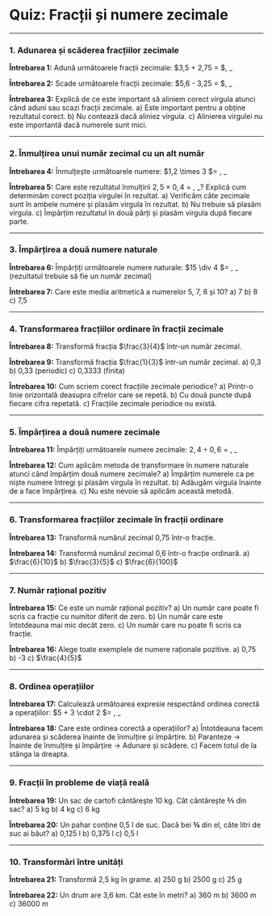 # **Quiz: Fracții și numere zecimale**

------

### 1. **Adunarea și scăderea fracțiilor zecimale**

**Întrebarea 1:**
 Adună următoarele fracții zecimale:
 $3,5 + 2,75 = $, _

**Întrebarea 2:**
 Scade următoarele fracții zecimale:
 $5,6 - 3,25 = $, _

**Întrebarea 3:**
 Explică de ce este important să aliniem corect virgula atunci când aduni sau scazi fracții zecimale.
 a) Este important pentru a obține rezultatul corect.
 b) Nu contează dacă aliniez virgula.
 c) Alinierea virgulei nu este importantă dacă numerele sunt mici.

------

### 2. **Înmulțirea unui număr zecimal cu un alt număr**

**Întrebarea 4:**
 Înmulțește următoarele numere:
 $1,2 \times 3 $= , _

**Întrebarea 5:**
 Care este rezultatul înmulțirii $2,5 \times 0,4$ = , _?
 Explică cum determinăm corect poziția virgulei în rezultat.
 a) Verificăm câte zecimale sunt în ambele numere și plasăm virgula în rezultat.
 b) Nu trebuie să plasăm virgula.
 c) Împărțim rezultatul în două părți și plasăm virgula după fiecare parte.

------

### 3. **Împărțirea a două numere naturale**

**Întrebarea 6:**
 Împărțiți următoarele numere naturale:
 $15 \div 4 $= , _ (rezultatul trebuie să fie un număr zecimal)

**Întrebarea 7:**
 Care este media aritmetică a numerelor 5, 7, 8 și 10?
 a) 7
 b) 8
 c) 7,5

------

### 4. **Transformarea fracțiilor ordinare în fracții zecimale**

**Întrebarea 8:**
 Transformă fracția $\frac{3}{4}$ într-un număr zecimal.

**Întrebarea 9:**
 Transformă fracția $\frac{1}{3}$ într-un număr zecimal.
 a) 0,3
 b) 0,33 (periodic)
 c) 0,3333 (finita)

**Întrebarea 10:**
 Cum scriem corect fracțiile zecimale periodice?
 a) Printr-o linie orizontală deasupra cifrelor care se repetă.
 b) Cu două puncte după fiecare cifra repetată.
 c) Fracțiile zecimale periodice nu există.

------

### 5. **Împărțirea a două numere zecimale**

**Întrebarea 11:**
 Împărțiți următoarele numere zecimale:
 $2,4 \div 0,6$ = , _

**Întrebarea 12:**
 Cum aplicăm metoda de transformare în numere naturale atunci când împărțim două numere zecimale?
 a) Împărțim numerele ca pe niște numere întregi și plasăm virgula în rezultat.
 b) Adăugăm virgula înainte de a face împărțirea.
 c) Nu este nevoie să aplicăm această metodă.

------

### 6. **Transformarea fracțiilor zecimale în fracții ordinare**

**Întrebarea 13:**
 Transformă numărul zecimal 0,75 într-o fracție.

**Întrebarea 14:**
 Transformă numărul zecimal 0,6 într-o fracție ordinară.
 a) $\frac{6}{10}$
 b) $\frac{3}{5}$
 c) $\frac{6}{100}$

------

### 7. **Număr rațional pozitiv**

**Întrebarea 15:**
 Ce este un număr rațional pozitiv?
 a) Un număr care poate fi scris ca fracție cu numitor diferit de zero.
 b) Un număr care este întotdeauna mai mic decât zero.
 c) Un număr care nu poate fi scris ca fracție.

**Întrebarea 16:**
 Alege toate exemplele de numere raționale pozitive.
 a) 0,75
 b) -3
 c) $\frac{4}{5}$

------

### 8. **Ordinea operațiilor**

**Întrebarea 17:**
 Calculează următoarea expresie respectând ordinea corectă a operațiilor:
 $5 + 3 \cdot 2 $= , _

**Întrebarea 18:**
 Care este ordinea corectă a operațiilor?
 a) Întotdeauna facem adunarea și scăderea înainte de înmulțire și împărțire.
 b) Paranteze → Înainte de înmulțire și împărțire → Adunare și scădere.
 c) Facem totul de la stânga la dreapta.

------

### 9. **Fracții în probleme de viață reală**

**Întrebarea 19:**
 Un sac de cartofi cântărește 10 kg. Cât cântărește **⅖** din sac?
 a) 5 kg
 b) 4 kg
 c) 6 kg

**Întrebarea 20:**
 Un pahar conține 0,5 l de suc. Dacă bei **¾** din el, câte litri de suc ai băut?
 a) 0,125 l
 b) 0,375 l
 c) 0,5 l

------

### 10. **Transformări între unități**

**Întrebarea 21:**
 Transformă 2,5 kg în grame.
 a) 250 g
 b) 2500 g
 c) 25 g

**Întrebarea 22:**
 Un drum are 3,6 km. Cât este în metri?
 a) 360 m
 b) 3600 m
 c) 36000 m